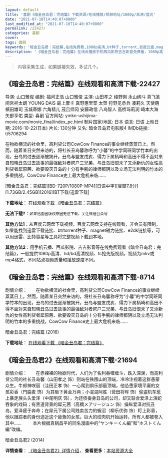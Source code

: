 ```yaml
---
layout: default
title: '喜剧《暗金丑岛君：完结篇》下载资源/在线播放/视频地址/1080p/高清/蓝光'
date: "2021-07-10T14:40:07+0800"
last_modified_at: "2021-07-10T14:40:07+0800"
permalink: /22427/
categories: 喜剧
cover:
tags: 喜剧
keywords: '暗金丑岛君：完结篇,在线免费看,1080p高清,bt种子,torrent,百度云盘,magnet,磁力链,迅雷下载资源'
description: '《暗金丑岛君：完结篇》在线云播放手机西瓜影院吉吉影音免费看，1080p高清bd/hd未删减完整版和tc抢先枪版，mkv/mp4格式，附带bt/torrent种子、magnet/磁力链、百度云盘、网盘资源迅雷下载链接'
---
```


>内容采集生成，如果链接失效，多试几个。


## 《暗金丑岛君：完结篇》在线观看和高清下载-22427

导演: 山口雅俊 编剧: 福间正浩 山口雅俊 主演: 山田孝之 绫野刚 永山绚斗 真飞圣 间宫祥太朗 YOUNG DAIS 最上摩卡 真野惠里菜 太贺 狩野见恭兵 凑莉久 天使萌 槙田雄司 玉城蒂娜 六角精儿 茂吕师冈 安藤政信 八岛智人 高桥玛莉润 崎本大海 矢部享佑 类型: 喜剧 官方网站: ymkn-ushijima-movie.com/movie_final/index_pc.html 制片国家/地区: 日本 语言: 日语 上映日期: 2016-10-22(日本) 片长: 130分钟 又名: 暗金丑岛君电影版4 IMDb链接: tt5706294

在物欲横流的社会里，高利贷公司CowCow Finance的事业继续蒸蒸日上。然而，随着某日突然来访的，将社长丑岛馨称呼为“小馨”的中学同班同学竹本的出现，丑岛的过去逐渐被揭开。丑岛与盟友戌亥、得力下属柄崎和高田不得不面对来自知晓丑岛过去故事的最强敌对者鳄户三兄弟、与丑岛旧恨未了又添新仇的女性高利贷者犀原茜、欲要毁灭丑岛的十分有手腕的律师都阴以及立场无法判明的竹本的多重挑战，CowCow Finance史上最大危机来临……


[暗金丑岛君：完结篇][BD-720P/1080P-MP4][日语中字][豆瓣7.8分][1.73GB/2.45GB][2016][BT下载/迅雷下载]

**下载地址**： [在线观看下载 《暗金丑岛君：完结篇》](https://www.btdx8.com/torrent/ushijima_the_loan_shark_4_2016.html) 


**无法下载?**：`如果迅雷因版权原因无法下载，关注微信公众号 `

**其他方法1**：从百度云网盘下载视频，百度云网盘支持在线观看，非会员有限制，如果能找到迅雷下载链接、bt/torrent种子、magnet磁力链接、e2dk链接等，可以用迅雷、比特彗星等工具将完整视频下载到本地。

**其他方法2**：用手机云播、西瓜影院、吉吉影音等在线免费观看《暗金丑岛君：完结篇》，一般提供1080p高清、hd/bd高清视频、tc抢先版视频，视频为mkv或mp4格式，不同站点视频质量和播放速度不同。


## 《暗金丑岛君：完结篇》在线观看和高清下载-8714

剧情介绍：　　在物欲横流的社会里，高利贷公司CowCow Finance的事业继续蒸蒸日上。然而，随着某日突然来访的，将社长丑岛馨称呼为“小馨”的中学同班同学竹本的出现，丑岛的过去逐渐被揭开。丑岛与盟友戌亥、得力下属柄崎和高田不得不面对来自知晓丑岛过去故事的最强敌对者鳄户三兄弟、与丑岛旧恨未了又添新仇的女性高利贷者犀原茜、欲要毁灭丑岛的十分有手腕的律师都阴以及立场无法判明的竹本的多重挑战，CowCow Finance史上最大危机来临……


暗金丑岛君：完结篇 (2016)

**下载地址**： [在线观看下载 《暗金丑岛君：完结篇》](https://www.btbtdy.me/btdy/dy10559.html) 


## 《暗金丑岛君2》在线观看和高清下载-21694

剧情介绍：　　在赤裸裸的物欲时代，人们为了名利吞噬缠斗，跌入深渊，而高利贷公司的社长丑岛馨（山田孝之 饰）则站在铁围山的顶端，冷冷注视着这群愚蒙众生。牛郎神咲丽（洼田正孝 饰）一心爬到俱乐部最顶端，他怂恿家境平庸的女孩彩香（門脇麦 饰）为其砸下黄金万两；小混混阿胜（菅田将晖 饰）偷盗机车惹上暴走族头头爱泽（中尾明庆 饰），为还债委身丑岛的公司，却又联合爱泽上演蛇吞象的戏码；有黑道背景的犀元茜（高橋メアリージュン 饰）操纵爱泽对抗丑岛，爱泽疲于奔命；在犀元下属公司贱卖苦力的蝦沼（柳乐优弥 饰）盯上彩香，他以跟踪者的身份迫近这个疲惫的女孩。巨大的绞肉机开始运转，所有人都被卷入其中……  　　本片根据真锅昌平的同名漫画中的“ヤンキーくん編”和“ホストくん編”改编。


暗金丑岛君2 (2014)

**详情查看**： [《暗金丑岛君2》详情介绍](/movie/21694/)， **查看更多**：[本站资源大全](/movie/t/all/)

